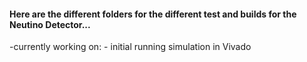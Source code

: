 
#### Here are the different folders for the different test and builds for the Neutino Detector...

-currently working on:
     - initial running simulation in Vivado
